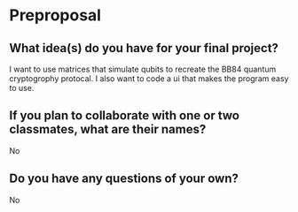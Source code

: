 # Preproposal

## What idea(s) do you have for your final project?

I want to use matrices that simulate qubits to recreate the BB84 quantum cryptogrophy protocal. I also want to code a ui that makes the program easy to use.

## If you plan to collaborate with one or two classmates, what are their names?

No

## Do you have any questions of your own?

No
